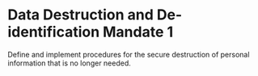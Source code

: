 # Data Destruction and De-identification Mandate 1

Define and implement procedures for the secure destruction of personal information that is no longer needed.
